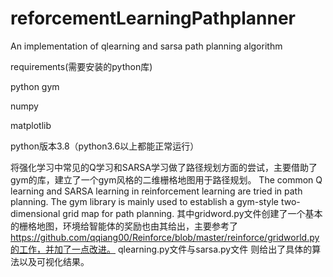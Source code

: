 # reforcementLearningPathplanner
An implementation of qlearning and sarsa path planning algorithm 

requirements(需要安装的python库)

python gym

numpy

matplotlib

python版本3.8（python3.6以上都能正常运行）

将强化学习中常见的Q学习和SARSA学习做了路径规划方面的尝试，主要借助了gym的库，建立了一个gym风格的二维栅格地图用于路径规划。
The common Q learning and SARSA learning in reinforcement learning are tried in path planning. The gym library is mainly used to establish a gym-style two-dimensional grid map for path planning.
其中gridword.py文件创建了一个基本的栅格地图，环境给智能体的奖励也由其给出，主要参考了 https://github.com/qqiang00/Reinforce/blob/master/reinforce/gridworld.py的工作，并加了一点改进。
qlearning.py文件与sarsa.py文件 则给出了具体的算法以及可视化结果。
